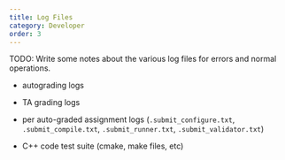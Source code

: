 ```yaml
---
title: Log Files
category: Developer
order: 3
---
```


TODO:  Write some notes about the various log files for errors and normal operations.

* autograding logs

* TA grading logs

* per auto-graded assignment logs (`.submit_configure.txt`, `.submit_compile.txt`, `.submit_runner.txt`, `.submit_validator.txt`)

* C++ code test suite (cmake, make files, etc)